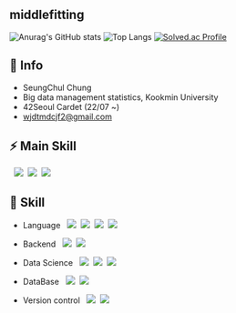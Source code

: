 ## middlefitting 
![Anurag's GitHub stats](https://github-readme-stats.vercel.app/api?username=middlefitting&theme=tokyonight_light&show_icons=true&count_private=true&hide=prs,contribs&line_height=30&custom_title=middlefitting)
![Top Langs](https://github-readme-stats.vercel.app/api/top-langs/?username=middlefitting&langs_count=6&layout=compact&theme=tokyonight_light&custom_title=Languages)
[![Solved.ac Profile](http://mazassumnida.wtf/api/v2/generate_badge?boj=wjdtmdcjf199)](https://solved.ac/wjdtmdcjf199/)


## 👋 Info
- SeungChul Chung
- Big data management statistics, Kookmin University
- 42Seoul Cardet (22/07 ~)
- wjdtmdcjf2@gmail.com


## ⚡ Main Skill

&nbsp;&nbsp;<span><img src="https://img.shields.io/badge/JAVA-007396?style=flat&logo=java&logoColor=white"/></span>&nbsp;
<span><img src="https://img.shields.io/badge/Spring Boot-6DB33F?style=flat&logo=Spring Boot&logoColor=white"/></span>&nbsp;
<span><img src="https://img.shields.io/badge/Jpa Hibernate-59666C?style=flat&logo=Hibernate&logoColor=white"/></span><br/>

## 🌱 Skill
- Language
&nbsp;&nbsp;<span><img src="https://img.shields.io/badge/JAVA-007396?style=flat&logo=java&logoColor=white"/></span>&nbsp;
<span><img src="https://img.shields.io/badge/Python-3776AB?style=flat&logo=Python&logoColor=white"/></span>&nbsp;
<span><img src="https://img.shields.io/badge/JavaScript-F7DF1E?style=flat&logo=JavaScript&logoColor=white"/></span>&nbsp;
<span><img src="https://img.shields.io/badge/C-A8B9CC?style=flat&logo=C&logoColor=white"/></span>&nbsp;

- Backend 
&nbsp;&nbsp;<span><img src="https://img.shields.io/badge/Spring Boot-6DB33F?style=flat&logo=Spring Boot&logoColor=white"/></span>&nbsp;
<span><img src="https://img.shields.io/badge/Jpa Hibernate-59666C?style=flat&logo=Hibernate&logoColor=white"/></span><br/>

- Data Science 
&nbsp;&nbsp;<span><img src="https://img.shields.io/badge/scikit-learn-F7931E?style=flat&logo=scikit-learn&logoColor=white"/></span>&nbsp;
<span><img src="https://img.shields.io/badge/TensorFlow-FF6F00?style=flat&logo=TensorFlow&logoColor=white"/></span>&nbsp;
<span><img src="https://img.shields.io/badge/PyTorch-EE4C2C?style=flat&logo=PyTorch&logoColor=white"/></span><br/>

- DataBase 
&nbsp;&nbsp;<span><img src="https://img.shields.io/badge/MySQL-4479A1?style=flat&logo=MySQL&logoColor=white"/></span>&nbsp;
<span><img src="https://img.shields.io/badge/Oracle-F80000?style=flat&logo=Oracle&logoColor=white"/></span><br/>

- Version control
&nbsp;&nbsp;<span><img src="https://img.shields.io/badge/Git-F05032?style=flat&logo=Git&logoColor=white"/></span>&nbsp;
<span><img src="https://img.shields.io/badge/GitHub-181717?style=flat&logo=GitHub&logoColor=white"/></span><br/>



